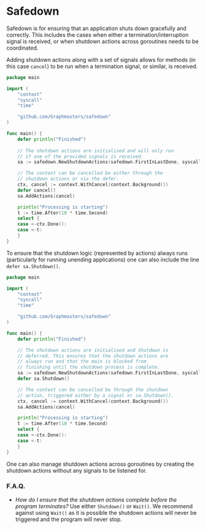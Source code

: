 # Safedown

Safedown is for ensuring that an application shuts down 
gracefully and correctly. This includes the cases when 
either a termination/interruption signal is received,
or when shutdown actions across goroutines needs to be 
coordinated.
 
Adding shutdown actions along with a set of signals allows 
for methods (in this case `cancel`) to be run when a 
termination signal, or similar, is received.
```go
package main

import (
	"context"
	"syscall"
	"time"

	"github.com/Graphmasters/safedown"
)

func main() {
    defer println("Finished")
    
    // The shutdown actions are initialised and will only run
    // if one of the provided signals is received.
    sa := safedown.NewShutdownActions(safedown.FirstInLastDone, syscall.SIGTERM, syscall.SIGINT)

    // The context can be cancelled be either through the 
    // shutdown actions or via the defer.
    ctx, cancel := context.WithCancel(context.Background())
    defer cancel()
    sa.AddActions(cancel)

    println("Processing is starting")
    t := time.After(10 * time.Second)
    select {
    case <-ctx.Done():
    case <-t:
    }
}
```

To ensure that the shutdown logic (represented by actions) 
always runs (particularly for running unending applications) 
one can also include the line `defer sa.Shutdown()`. 
```go
package main

import (
	"context"
	"syscall"
	"time"

	"github.com/Graphmasters/safedown"
)

func main() {
    defer println("Finished")

    // The shutdown actions are initialised and Shutdown is
    // deferred. This ensures that the shutdown actions are
    // always run and that the main is blocked from 
    // finishing until the shutdown process is complete.
    sa := safedown.NewShutdownActions(safedown.FirstInLastDone, syscall.SIGTERM, syscall.SIGINT)
    defer sa.Shutdown()

    // The context can be cancelled be through the shutdown
    // action, triggered either by a signal or sa.Shutdown().
    ctx, cancel := context.WithCancel(context.Background())
    sa.AddActions(cancel)

    println("Processing is starting")
    t := time.After(10 * time.Second)
    select {
    case <-ctx.Done():
    case <-t:
    }
}
```

One can also manage shutdown actions across goroutines by 
creating the shutdown actions without any signals to be 
listened for.

### F.A.Q.

- *How do I ensure that the shutdown actions complete before
the program terminates?* Use either `Shutdown()` or 
`Wait()`. We recommend against using `Wait()` as it is 
possible the shutdown actions will never be triggered and
the program will never stop.
